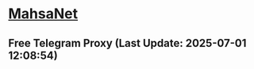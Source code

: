 
# [MahsaNet](https://t.me/mahsa_net)
## Free Telegram Proxy (Last Update: 2025-07-01 12:08:54)

    